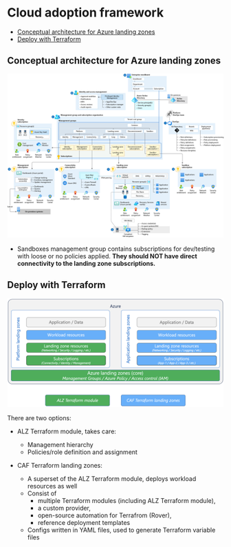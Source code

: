 # Cloud adoption framework

- [Conceptual architecture for Azure landing zones](#conceptual-architecture-for-azure-landing-zones)
- [Deploy with Terraform](#deploy-with-terraform)


## Conceptual architecture for Azure landing zones

![Reference architecture](images/azure_caf-reference-architecture-for-landing-zones.png)

- Sandboxes management group contains subscriptions for dev/testing with loose or no policies applied. **They should NOT have direct connectivity to the landing zone subscriptions.**


## Deploy with Terraform

![Terraform options](images/azure_caf-tf-module-compare.png)

There are two options:
- ALZ Terraform module, takes care:
  - Management hierarchy
  - Policies/role definition and assignment

- CAF Terraform landing zones:
  - A superset of the ALZ Terraform module, deploys workload resources as well
  - Consist of
    - multiple Terraform modules (including ALZ Terraform module),
    - a custom provider,
    - open-source automation for Terrafrom (Rover),
    - reference deployment templates
  - Configs written in YAML files, used to generate Terraform variable files
